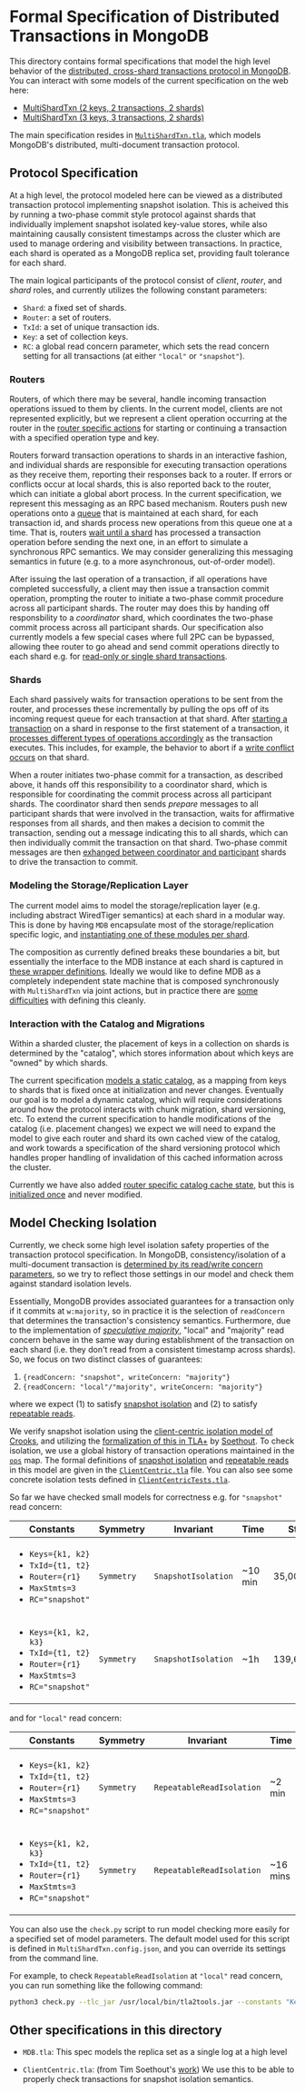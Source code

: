 # Formal Specification of Distributed Transactions in MongoDB

This directory contains formal specifications that model the high level behavior of the [distributed, cross-shard transactions protocol in MongoDB](https://github.com/mongodb/mongo/blob/master/src/mongo/db/s/README_sessions_and_transactions.md#transactions). You can interact with some models of the current specification on the web here: 

- [MultiShardTxn (2 keys, 2 transactions, 2 shards)](https://will62794.github.io/tla-web/#!/home?specpath=https%3A%2F%2Fraw.githubusercontent.com%2Fmuratdem%2FMDBTLA%2Fmain%2FMultiShardTxn%2FMultiShardTxn.tla&constants%5BKeys%5D=%7Bk1%2Ck2%7D&constants%5BTxId%5D=%7Bt1%2Ct2%7D&constants%5BShard%5D=%7Bs1%2Cs2%7D&constants%5BNoValue%5D=%22NoVal%22&constants%5BWC%5D=%22majority%22&constants%5BRC%5D=%22snapshot%22&constants%5BMaxStmts%5D=2&constants%5BRouter%5D=%7Br1%7D&hiddenVars=epoch%2CcommitIndex%2Clsn%2Coverlap%2Caborted&explodedConstantExpr=Shard) 
- [MultiShardTxn (3 keys, 3 transactions, 2 shards)](https://will62794.github.io/tla-web/#!/home?specpath=https%3A%2F%2Fraw.githubusercontent.com%2Fmuratdem%2FMDBTLA%2Fmain%2FMultiShardTxn%2FMultiShardTxn.tla&constants%5BKeys%5D=%7Bk1%2Ck2%2Ck3%7D&constants%5BTxId%5D=%7Bt1%2Ct2%2Ct3%7D&constants%5BShard%5D=%7Bs1%2Cs2%7D&constants%5BNoValue%5D=%22NoVal%22&constants%5BWC%5D=%22majority%22&constants%5BRC%5D=%22snapshot%22&constants%5BMaxStmts%5D=2&constants%5BRouter%5D=%7Br1%7D&hiddenVars=epoch%2CcommitIndex%2Clsn%2Coverlap%2Caborted&explodedConstantExpr=Shard) 

The main specification resides in [`MultiShardTxn.tla`](MultiShardTxn.tla), which models MongoDB's distributed, multi-document transaction protocol. 

## Protocol Specification

At a high level, the protocol modeled here can be viewed as a distributed transaction protocol implementing snapshot isolation. This is acheived this by running a two-phase commit style protocol against shards that individually implement snapshot isolated key-value stores, while also maintaining causally consistent timestamps across the cluster which are used to manage ordering and visibility between transactions. In practice, each shard is operated as a MongoDB replica set, providing fault tolerance for each shard. 

The main logical participants of the protocol consist of *client*, *router*, and *shard* roles, and currently utilizes the following constant parameters:
-  `Shard`: a fixed set of shards. 
-  `Router`: a set of routers. 
-  `TxId`: a set of unique transaction ids. 
-  `Key`: a set of collection keys. 
-  `RC`: a global read concern parameter, which sets the read concern setting for all transactions (at either `"local"` or `"snapshot"`).

### Routers

Routers, of which there may be several, handle incoming transaction operations issued to them by clients. In the current model, clients are not represented explicitly, but we represent a client operation occurring at the router in the [router specific actions](https://github.com/muratdem/MDBTLA/blob/a973471f74ebaf8b20150bbf97583a51bc82162d/MultiShardTxn/MultiShardTxn.tla#L575-L576) for starting or continuing a transaction with a specified operation type and key.

Routers forward transaction operations to shards in an interactive fashion, and individual shards are responsible for executing transaction operations as they receive them, reporting their responses back to a router. If errors or conflicts occur at local shards, this is also reported back to the router, which can initiate a global abort process. In the current specification, we represent this messaging as an RPC based mechanism. Routers push new operations onto a [queue](https://github.com/muratdem/MDBTLA/blob/a973471f74ebaf8b20150bbf97583a51bc82162d/MultiShardTxn/MultiShardTxn.tla#L43-L45) that is maintained at each shard, for each transaction id, and shards process new operations from this queue one at a time. That is, routers [wait until a shard](https://github.com/muratdem/MDBTLA/blob/a973471f74ebaf8b20150bbf97583a51bc82162d/MultiShardTxn/MultiShardTxn.tla#L296-L298) has processed a transaction operation before sending the next one, in an effort to simulate a synchronous RPC semantics. We may consider generalizing this messaging semantics in future (e.g. to a more asynchronous, out-of-order model).  

After issuing the last operation of a transaction, if all operations have completed successfully, a client may then issue a transaction commit operation, prompting the router to initiate a two-phase commit procedure across all participant shards. The router may does this by handing off responsbility to a *coordinator* shard, which coordinates the two-phase commit process across all participant shards. Our specification also currently models a few special cases where full 2PC can be bypassed, allowing thee router to go ahead and send commit operations directly to each shard e.g. for [read-only or single shard transactions](https://github.com/muratdem/MDBTLA/blob/a973471f74ebaf8b20150bbf97583a51bc82162d/MultiShardTxn/MultiShardTxn.tla#L578-L579).


### Shards

Each shard passively waits for transaction operations to be sent from the router, and processes these incrementally by pulling the ops off of its incoming request queue for each transaction at that shard. After [starting a transaction](https://github.com/muratdem/MDBTLA/blob/a973471f74ebaf8b20150bbf97583a51bc82162d/MultiShardTxn/MultiShardTxn.tla#L584) on a shard in response to the first statement of a transaction, it [processes different types of operations accordingly](https://github.com/muratdem/MDBTLA/blob/a973471f74ebaf8b20150bbf97583a51bc82162d/MultiShardTxn/MultiShardTxn.tla#L585-L587) as the transaction executes. This includes, for example, the behavior to abort if a [write conflict occurs](https://github.com/muratdem/MDBTLA/blob/3bce495f360b9a433a7e708159acf39d8a039b87/MultiShardTxn/MultiShardTxn.tla#L447-L448) on that shard.


When a router initiates two-phase commit for a transaction, as described above, it hands off this responsibility to a coordinator shard, which is responsible for coordinating the commit process across all participant shards. The coordinator shard then sends *prepare* messages to all participant shards that were involved in the transaction, waits for affirmative responses from all shards, and then makes a decision to commit the transaction, sending out a message indicating this to all shards, which can then individually commit the transaction on that shard. Two-phase commit messages are then [exhanged between coordinator and participant](https://github.com/muratdem/MDBTLA/blob/a973471f74ebaf8b20150bbf97583a51bc82162d/MultiShardTxn/MultiShardTxn.tla#L588-L594) shards to drive the transaction to commit.

### Modeling the Storage/Replication Layer

The current model aims to model the storage/replication layer (e.g. including abstract WiredTiger semantics) at each shard in a modular way. This is done by having `MDB` encapsulate most of the storage/replication specific logic, and [instantiating one of these modules per shard](https://github.com/muratdem/MDBTLA/blob/2fd5ddc7f4767aace7cfc4bd7ff19b44027de530/MultiShardTxn/MultiShardTxn.tla#L99-L109).

The composition as currently defined breaks these boundaries a bit, but essentially the interface to the MDB instance at each shard is captured in [these wrapper definitions](https://github.com/muratdem/MDBTLA/blob/2fd5ddc7f4767aace7cfc4bd7ff19b44027de530/MultiShardTxn/MultiShardTxn.tla#L178-L238). Ideally we would like to define MDB as a completely independent state machine that is composed synchronously with `MultiShardTxn` via joint actions, but in practice there are [some difficulties](https://groups.google.com/g/tlaplus/c/77DR8ngQllo) with defining this cleanly.

### Interaction with the Catalog and Migrations

Within a sharded cluster, the placement of keys in a collection on shards is determined by the "catalog", which stores information about which keys are "owned" by which shards. 

The current specification [models a static catalog](https://github.com/muratdem/MDBTLA/blob/dc5fc9acdfc2f143c183b52558e4646402e0d80c/MultiShardTxn/MultiShardTxn.tla#L121), as a mapping from keys to shards that is fixed once at initialization and never changes. Eventually our goal is to model a dynamic catalog, which will require considerations around how the protocol interacts with chunk migration, shard versioning, etc. To extend the current specification to handle modifications of the catalog (i.e. placement changes) we expect we will need to expand the model to give each router and shard its own cached view of the catalog, and work towards a specification of the shard versioning protocol which handles proper handling of invalidation of this cached information across the cluster. 

Currently we have also added [router specific catalog cache state](https://github.com/muratdem/MDBTLA/blob/3c144133c857f56fefe32b76ba2b5ae3f2d0d272/MultiShardTxn/MultiShardTxn.tla#L40-L41), but this is [initialized once](https://github.com/muratdem/MDBTLA/blob/3c144133c857f56fefe32b76ba2b5ae3f2d0d272/MultiShardTxn/MultiShardTxn.tla#L136-L137) and never modified.

## Model Checking Isolation

Currently, we check some high level isolation safety properties of the transaction protocol specification. In MongoDB, consistency/isolation of a multi-document transaction is [determined by its read/write concern parameters](https://www.mongodb.com/docs/manual/core/transactions/), so we try to reflect those settings in our model and check them against standard isolation levels. 

Essentially, MongoDB provides associated guarantees for a transaction only if it commits at `w:majority`, so in practice it is the selection of `readConcern` that determines the transaction's consistency semantics. Furthermore, due to the implementation of [*speculative majority*](https://github.com/mongodb/mongo/blob/2aaaa4c0ca6281088d766def53e86b01c99a8dba/src/mongo/db/repl/README.md#read-concern-behavior-within-transactions), "local" and "majority" read concern behave in the same way during establishment of the transaction on each shard (i.e. they don't read from a consistent timestamp across shards). So, we focus on two distinct classes of guarantees:


1. `{readConcern: "snapshot", writeConcern: "majority"}`
2. `{readConcern: "local"/"majority", writeConcern: "majority"}`

where we expect (1) to satisfy [snapshot isolation](https://jepsen.io/consistency/models/snapshot-isolation) and (2) to satisfy [repeatable reads](https://jepsen.io/consistency/models/repeatable-read).

We verify snapshot isolation using the [client-centric isolation model of Crooks](https://www.cs.cornell.edu/lorenzo/papers/Crooks17Seeing.pdf), and utilizing the [formalization of this in TLA+](https://github.com/muratdem/MDBTLA/blob/3989af405310e74dee45a702be9831e0c6dad7ab/MultiShardTxn/ClientCentric.tla) by [Soethout](https://link.springer.com/chapter/10.1007/978-3-030-67220-1_4). To check isolation, we use a global history of transaction operations maintained in the [`ops`](https://github.com/muratdem/MDBTLA/blob/21d23fc50d391629e0a4d7a31c2cfc851c024a62/MultiShardTxn/MultiShardTxn.tla#L85-L86) map. The formal definitions of [snapshot isolation](https://github.com/muratdem/MDBTLA/blob/736182575d96acdf9961504b5daf28900671def6/MultiShardTxn/ClientCentric.tla#L177-L178) and [repeatable reads](https://github.com/muratdem/MDBTLA/blob/736182575d96acdf9961504b5daf28900671def6/MultiShardTxn/ClientCentric.tla#L208) in this model are given in the [`ClientCentric.tla`](ClientCentric.tla) file. You can also see some concrete isolation tests defined in [`ClientCentricTests.tla`](ClientCentricTests.tla).

So far we have checked small models for correctness e.g. for `"snapshot"` read concern:

<!-- markdown table with 3 columns and 2 rows -->

| Constants | Symmetry | Invariant | Time | States | Depth | Error |
|------| ------|------|------|------|------|------|
| <ul><li>`Keys={k1, k2}`</li><li>`TxId={t1, t2}`</li><li> `Router={r1}`</li> <li> `MaxStmts=3`</li> <li> `RC="snapshot"`</li>  </ul>| `Symmetry` | `SnapshotIsolation` | ~10 min | 35,002,143 | 37 |  None |
| <ul><li>`Keys={k1, k2, k3}`</li><li>`TxId={t1, t2}`</li><li> `Router={r1}`</li> <li> `MaxStmts=3`</li> <li> `RC="snapshot"`</li>  </ul> | `Symmetry` | `SnapshotIsolation` | ~1h | 139,659,282 | 37 | None |

 and for `"local"` read concern:

| Constants | Symmetry | Invariant | Time | States | Depth | Error |
|------| ------|------|------|------|------|------|
| <ul><li>`Keys={k1, k2}`</li><li>`TxId={t1, t2}`</li><li> `Router={r1}`</li> <li> `MaxStmts=3`</li> <li> `RC="snapshot"`</li>  </ul>| `Symmetry` | `RepeatableReadIsolation` | ~2 min |4,264,040 | 37 |  None |
| <ul><li>`Keys={k1, k2, k3}`</li><li>`TxId={t1, t2}`</li><li> `Router={r1}`</li> <li> `MaxStmts=3`</li> <li> `RC="snapshot"`</li>  </ul> | `Symmetry` | `RepeatableReadIsolation` | ~16 mins | 18,114,908 | 37 | None |

You can also use the `check.py` script to run model checking more easily for a specified set of model parameters. The default model used for this script is defined in `MultiShardTxn.config.json`, and you can override its settings from the command line. 

For example, to check `RepeatableReadIsolation` at `"local"` read concern, you can run something like the following command:

```bash
python3 check.py --tlc_jar /usr/local/bin/tla2tools.jar --constants "Keys={k1,k2,k3}" "Shard={s1,s2}" "MaxStmts=3"  "RC=\"local\"" --invariants RepeatableReadIsolation --tlc_args "-workers 8 -cleanup -deadlock" 
```

## Other specifications in this directory

- `MDB.tla`: This spec models the replica set as a single log at a high level

- `ClientCentric.tla`: (from Tim Soethout's [work](https://github.com/cwi-swat/tla-ci)) We use this to be able to properly check transactions for snapshot isolation semantics.


